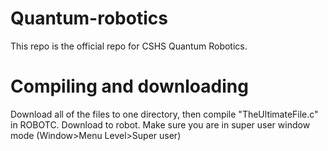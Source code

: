 # Quantum-robotics
This repo is the official repo for CSHS Quantum Robotics. 
# Compiling and downloading
Download all of the files to one directory, then compile "TheUltimateFile.c" in ROBOTC. Download to robot.
Make sure you are in super user window mode (Window>Menu Level>Super user)
